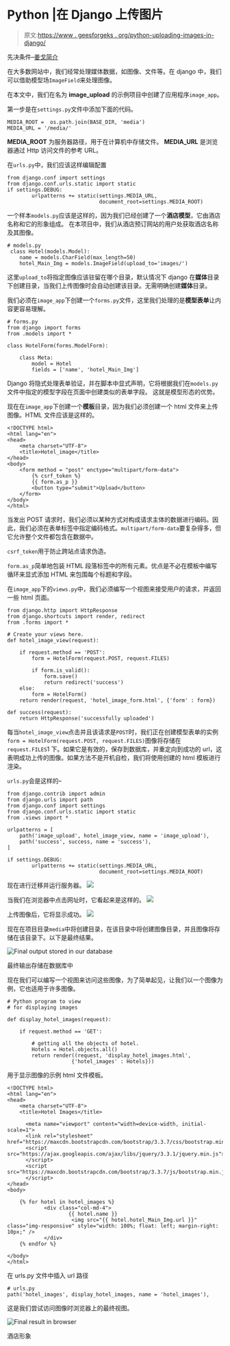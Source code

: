 # Python |在 Django 上传图片

> 原文:[https://www . geesforgeks . org/python-uploading-images-in-django/](https://www.geeksforgeeks.org/python-uploading-images-in-django/)

先决条件–[姜戈简介](https://www.geeksforgeeks.org/django-introduction-and-installation/)

在大多数网站中，我们经常处理媒体数据，如图像、文件等。在 django 中，我们可以借助模型场`ImageField`来处理图像。

在本文中，我们在名为 **image_upload** 的示例项目中创建了应用程序`image_app`。

第一步是在`settings.py`文件中添加下面的代码。

```
MEDIA_ROOT =  os.path.join(BASE_DIR, 'media')
MEDIA_URL = '/media/'
```

**MEDIA_ROOT** 为服务器路径，用于在计算机中存储文件。
**MEDIA_URL** 是浏览器通过 Http 访问文件的参考 URL。

在`urls.py`中，我们应该这样编辑配置

```
from django.conf import settings
from django.conf.urls.static import static
if settings.DEBUG:
        urlpatterns += static(settings.MEDIA_URL,
                              document_root=settings.MEDIA_ROOT)

```

一个样本`models.py`应该是这样的，因为我们已经创建了一个**酒店模型**，它由酒店名称和它的形象组成。
在本项目中，我们从酒店预订网站的用户处获取酒店名称及其图像。

```
# models.py
 class Hotel(models.Model):
    name = models.CharField(max_length=50)
    hotel_Main_Img = models.ImageField(upload_to='images/')
```

这里`upload_to`将指定图像应该驻留在哪个目录，默认情况下 django 在**媒体**目录下创建目录，当我们上传图像时会自动创建该目录。无需明确创建**媒体**目录。

我们必须在`image_app`下创建一个`forms.py`文件，这里我们处理的是**模型表单**让内容更容易理解。

```
# forms.py
from django import forms
from .models import *

class HotelForm(forms.ModelForm):

    class Meta:
        model = Hotel
        fields = ['name', 'hotel_Main_Img']
```

Django 将隐式处理表单验证，并在脚本中显式声明，它将根据我们在`models.py`文件中指定的模型字段在页面中创建类似的表单字段。
这就是模型形态的优势。

现在在`image_app`下创建一个**模板**目录，因为我们必须创建一个 html 文件来上传图像。HTML 文件应该是这样的。

```
<!DOCTYPE html>
<html lang="en">
<head>
    <meta charset="UTF-8">
    <title>Hotel_image</title>
</head>
<body>
    <form method = "post" enctype="multipart/form-data">
        {% csrf_token %}
        {{ form.as_p }}
        <button type="submit">Upload</button>
    </form>
</body>
</html>
```

当发出 POST 请求时，我们必须以某种方式对构成请求主体的数据进行编码。因此，我们必须在表单标签中指定编码格式。`multipart/form-data`要复杂得多，但它允许整个文件都包含在数据中。

`csrf_token`用于防止跨站点请求伪造。

`form.as_p`简单地包装 HTML 段落标签中的所有元素。优点是不必在模板中编写循环来显式添加 HTML 来包围每个标题和字段。

在`image_app`下的`views.py`中，我们必须编写一个视图来接受用户的请求，并返回一些 html 页面。

```
from django.http import HttpResponse
from django.shortcuts import render, redirect
from .forms import *

# Create your views here.
def hotel_image_view(request):

    if request.method == 'POST':
        form = HotelForm(request.POST, request.FILES)

        if form.is_valid():
            form.save()
            return redirect('success')
    else:
        form = HotelForm()
    return render(request, 'hotel_image_form.html', {'form' : form})

def success(request):
    return HttpResponse('successfully uploaded')
```

每当`hotel_image_view`点击并且该请求是`POST`时，我们正在创建模型表单的实例`form = HotelForm(request.POST, request.FILES)`图像将存储在`request.FILES`1 下。如果它是有效的，保存到数据库，并重定向到成功的 url，这表明成功上传的图像。如果方法不是开机自检，我们将使用创建的 html 模板进行渲染。

`urls.py`会是这样的–

```
from django.contrib import admin
from django.urls import path
from django.conf import settings
from django.conf.urls.static import static
from .views import *

urlpatterns = [
    path('image_upload', hotel_image_view, name = 'image_upload'),
    path('success', success, name = 'success'),
]

if settings.DEBUG:
        urlpatterns += static(settings.MEDIA_URL,
                              document_root=settings.MEDIA_ROOT)
```

现在进行迁移并运行服务器。
![](img/a1558dfdf58b36a91bd09b13410f0a7a.png)

当我们在浏览器中点击网址时，它看起来是这样的。
![](img/de255aaf629ed87bf1fefb86176d2586.png)

上传图像后，它将显示成功。
![](img/bc9aee8ec608bf5df98b384005e5febe.png)

现在在项目目录`media`中将创建目录，在该目录中将创建图像目录，并且图像将存储在该目录下。以下是最终结果。

![Final output stored in our database](img/1fe97601f8c50c676158dcf7d53c2866.png)

最终输出存储在数据库中

现在我们可以编写一个视图来访问这些图像，为了简单起见，让我们以一个图像为例，它也适用于许多图像。

```
# Python program to view 
# for displaying images

def display_hotel_images(request):

    if request.method == 'GET':

        # getting all the objects of hotel.
        Hotels = Hotel.objects.all() 
        return render((request, 'display_hotel_images.html',
                     {'hotel_images' : Hotels}))
```

用于显示图像的示例 html 文件模板。

```
<!DOCTYPE html>
<html lang="en">
<head>
    <meta charset="UTF-8">
    <title>Hotel Images</title>

      <meta name="viewport" content="width=device-width, initial-scale=1">
      <link rel="stylesheet" href="https://maxcdn.bootstrapcdn.com/bootstrap/3.3.7/css/bootstrap.min.css">
      <script src="https://ajax.googleapis.com/ajax/libs/jquery/3.3.1/jquery.min.js">
      </script>
      <script src="https://maxcdn.bootstrapcdn.com/bootstrap/3.3.7/js/bootstrap.min.js">
      </script>
</head>
<body>

    {% for hotel in hotel_images %}
            <div class="col-md-4">
                    {{ hotel.name }}
                     <img src="{{ hotel.hotel_Main_Img.url }}" class="img-responsive" style="width: 100%; float: left; margin-right: 10px;" />
            </div>
    {% endfor %}

</body>
</html>
```

在 urls.py 文件中插入 url 路径

```
# urls.py
path('hotel_images', display_hotel_images, name = 'hotel_images'),

```

这是我们尝试访问图像时浏览器上的最终视图。

![Final result in browser](img/93d8e44646998a09b89efd98dfb0ada4.png)

酒店形象